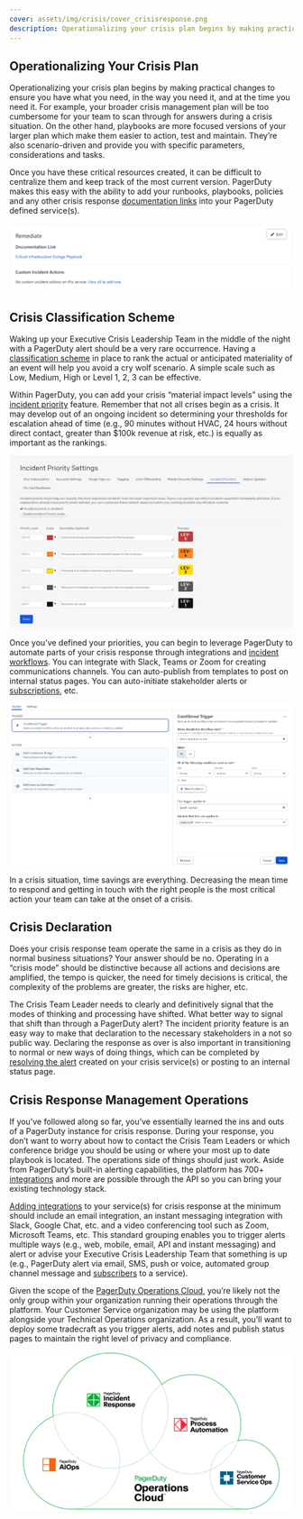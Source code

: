 ```yaml
---
cover: assets/img/crisis/cover_crisisresponse.png
description: Operationalizing your crisis plan begins by making practical changes to ensure you have what you need, in the way you need it, and at the time you need it.
---
```


## Operationalizing Your Crisis Plan

Operationalizing your crisis plan begins by making practical changes to ensure you have what you need, in the way you need it, and at the time you need it. For example, your broader crisis management plan will be too cumbersome for your team to scan through for answers during a crisis situation. On the other hand, playbooks are more focused versions of your larger plan which make them easier to action, test and maintain. They’re also scenario-driven and provide you with specific parameters, considerations and tasks.

Once you have these critical resources created, it can be difficult to centralize them and keep track of the most current version. PagerDuty makes this easy with the ability to add your runbooks, playbooks, policies and any other crisis response [documentation links](https://support.pagerduty.com/docs/service-profile#remediate) into your PagerDuty defined service(s).

![Ensure that your PagerDuty services have links to their runbooks and documentation](../assets/img/crisis/04_remediationdocs.png)

## Crisis Classification Scheme

Waking up your Executive Crisis Leadership Team in the middle of the night with a PagerDuty alert should be a very rare occurrence. Having a [classification scheme](https://support.pagerduty.com/docs/incident-priority#establish-an-incident-classification-scheme) in place to rank the actual or anticipated materiality of an event will help you avoid a cry wolf scenario. A simple scale such as Low, Medium, High or Level 1, 2, 3 can be effective.

Within PagerDuty, you can add your crisis “material impact levels” using the [incident priority](https://support.pagerduty.com/docs/incident-priority) feature. Remember that not all crises begin as a crisis. It may develop out of an ongoing incident so determining your thresholds for escalation ahead of time (e.g., 90 minutes without HVAC, 24 hours without direct contact, greater than $100k revenue at risk, etc.) is equally as important as the rankings.

![Set and define priorities that make sense for your organization](../assets/img/crisis/05_priorities.png)

Once you’ve defined your priorities, you can begin to leverage PagerDuty to automate parts of your crisis response through integrations and [incident workflows](https://support.pagerduty.com/docs/incident-workflows). You can integrate with Slack, Teams or Zoom for creating communications channels. You can auto-publish from templates to post on internal status pages. You can auto-initiate stakeholder alerts or [subscriptions](https://support.pagerduty.com/docs/communicate-with-stakeholders#add-subscribers-at-incident-creation), etc. 

![Use incident workflows to streamline response.](../assets/img/crisis/06_incidentworkflows.png)

In a crisis situation, time savings are everything. Decreasing the mean time to respond and getting in touch with the right people is the most critical action your team can take at the onset of a crisis.

## Crisis Declaration

Does your crisis response team operate the same in a crisis as they do in normal business situations? Your answer should be no. Operating in a “crisis mode” should be distinctive because all actions and decisions are amplified, the tempo is quicker, the need for timely decisions is critical, the complexity of the problems are greater, the risks are higher, etc. 

The Crisis Team Leader needs to clearly and definitively signal that the modes of thinking and processing have shifted. What better way to signal that shift than through a PagerDuty alert? The incident priority feature is an easy way to make that declaration to the necessary stakeholders in a not so public way. Declaring the response as over is also important in transitioning to normal or new ways of doing things, which can be completed by [resolving the alert](https://support.pagerduty.com/docs/alerts#resolve-alerts) created on your crisis service(s) or posting to an internal status page.

## Crisis Response Management Operations

If you’ve followed along so far, you’ve essentially learned the ins and outs of a PagerDuty instance for crisis response. During your response, you don’t want to worry about how to contact the Crisis Team Leaders or which conference bridge you should be using or where your most up to date playbook is located. The operations side of things should just work. Aside from PagerDuty’s built-in alerting capabilities, the platform has 700+ [integrations](https://www.pagerduty.com/integrations/#Integrations-library) and more are possible through the API so you can bring your existing technology stack.

[Adding integrations](https://support.pagerduty.com/docs/services-and-integrations#add-integrations-to-an-existing-service) to your service(s) for crisis response at the minimum should include an email integration, an instant messaging integration with Slack, Google Chat, etc. and a video conferencing tool such as Zoom, Microsoft Teams, etc. This standard grouping enables you to trigger alerts multiple ways (e.g., web, mobile, email, API and instant messaging) and alert or advise your Executive Crisis Leadership Team that something is up (e.g., PagerDuty alert via email, SMS, push or voice, automated group channel message and [subscribers](https://support.pagerduty.com/docs/communicate-with-stakeholders#subscribe-to-a-business-service) to a service).

Given the scope of the [PagerDuty Operations Cloud](https://www.pagerduty.com/operations-cloud/), you’re likely not the only group within your organization running their operations through the platform. Your Customer Service organization may be using the platform alongside your Technical Operations organization. As a result, you’ll want to deploy some tradecraft as you trigger alerts, add notes and publish status pages to maintain the right level of privacy and compliance.

![The PagerDuty Operations Cloud](../assets/img/crisis/07_operationscloud.png)

